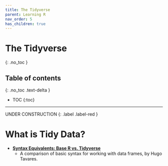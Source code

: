 ```yaml
---
title: The Tidyverse
parent: Learning R
nav_order: 5
has_children: true
---
```


# The Tidyverse
{: .no_toc }


## Table of contents
{: .no_toc .text-delta }

- TOC
{:toc}

---

UNDER CONSTRUCTION
{: .label .label-red }

# What is Tidy Data?



* [**Syntax Equivalents: Base R vs. Tidyverse**](base-r_tidyverse_equivalents.html)
  + A comparison of basic syntax for working with data frames, by Hugo Tavares.
